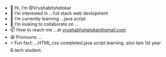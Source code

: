 - 👋 Hi, I’m @Vrushabhshelokar
- 👀 I’m interested in ...full stack web devlopment
- 🌱 I’m currently learning ...java script
- 💞️ I’m looking to collaborate on ...
- 📫 How to reach me ...at vrushabhshelokar@gmail.com
- 😄 Pronouns: ...
- ⚡ Fun fact: ...HTML,css completed.java script learning .also Iam 1st year B.tech student.

<!---
Vrushabhshelokar/Vrushabhshelokar is a ✨ special ✨ repository because its `README.md` (this file) appears on your GitHub profile.
You can click the Preview link to take a look at your changes.
--->
